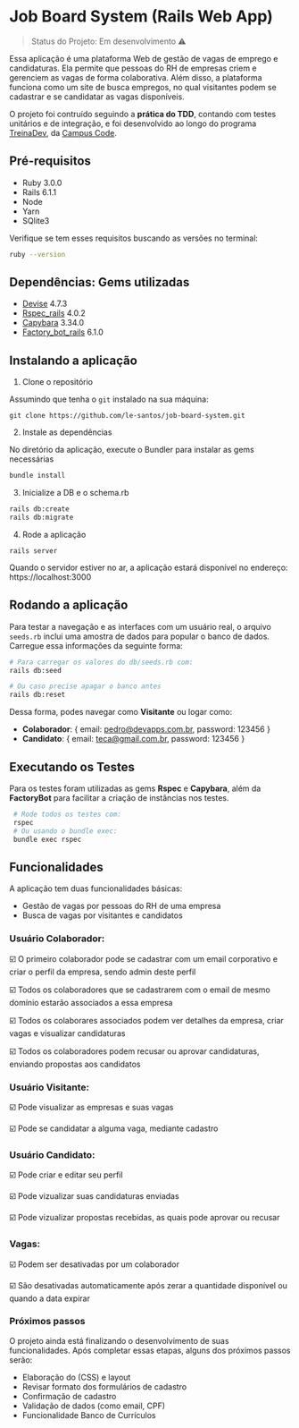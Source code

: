 # Job Board System (Rails Web App)
> Status do Projeto: Em desenvolvimento :warning:

Essa aplicação é uma plataforma Web de gestão de vagas de emprego e candidaturas. Ela permite que pessoas do RH de empresas criem e gerenciem as vagas de forma colaborativa. Além disso, a plataforma funciona como um site de busca empregos, no qual visitantes podem se cadastrar e se candidatar as vagas disponíveis.

O projeto foi contruído seguindo a **prática do TDD**, contando com testes unitários e de integração, e foi desenvolvido ao longo do programa [TreinaDev](https://treinadev.com.br/), da [Campus Code](https://www.campuscode.com.br/).

## Pré-requisitos 

- Ruby 3.0.0 
- Rails 6.1.1 
- Node 
- Yarn 
- SQlite3 

Verifique se tem esses requisitos buscando as versões no terminal: 

```bash
ruby --version 
``` 

## Dependências: Gems utilizadas

- [Devise](https://github.com/heartcombo/devise)  4.7.3
- [Rspec_rails](https://github.com/rspec/rspec-rails) 4.0.2 
- [Capybara](https://github.com/teamcapybara/capybara) 3.34.0 
- [Factory_bot_rails](https://github.com/thoughtbot/factory_bot_rails) 6.1.0 

## Instalando a aplicação 

1. Clone o repositório 

Assumindo que tenha o `git` instalado na sua máquina: 

``` 
git clone https://github.com/le-santos/job-board-system.git 
``` 

2. Instale as dependências 

No diretório da aplicação, execute o Bundler para instalar as gems necessárias 

```bash
bundle install 
``` 

3. Inicialize a DB e o schema.rb

```bash
rails db:create 
rails db:migrate 
``` 

4. Rode a aplicação 

``` 
rails server 
``` 
Quando o servidor estiver no ar, a aplicação estará disponível no endereço: https://localhost:3000 

## Rodando a aplicação

Para testar a navegação e as interfaces com um usuário real, o arquivo `seeds.rb` inclui uma amostra de dados para popular o banco de dados. Carregue essa informações da seguinte forma:

```bash
# Para carregar os valores do db/seeds.rb com:
rails db:seed

# Ou caso precise apagar o banco antes
rails db:reset 
``` 

Dessa forma, podes navegar como **Visitante** ou logar como:

- **Colaborador**: { email: pedro@devapps.com.br, password: 123456 } 
- **Candidato**: { email: teca@gmail.com.br, password: 123456 }


## Executando os Testes 

Para os testes foram utilizadas as gems **Rspec** e **Capybara**, além da **FactoryBot** para facilitar a criação de instâncias nos testes.  

```bash
 # Rode todos os testes com: 
 rspec 
 # Ou usando o bundle exec: 
 bundle exec rspec 
```

## Funcionalidades

A aplicação tem duas funcionalidades básicas:
- Gestão de vagas por pessoas do RH de uma empresa 
- Busca de vagas por visitantes e candidatos

### Usuário Colaborador:

:ballot_box_with_check: O primeiro colaborador pode se cadastrar com um email corporativo e criar o perfil da empresa, sendo admin deste perfil

:ballot_box_with_check: Todos os colaboradores que se cadastrarem com o email de mesmo domínio estarão associados a essa empresa

:ballot_box_with_check: Todos os colaborares associados podem ver detalhes da empresa, criar vagas e visualizar candidaturas

:ballot_box_with_check:  Todos os colaboradores podem recusar ou aprovar candidaturas, enviando propostas aos candidatos

### Usuário Visitante:

:ballot_box_with_check: Pode visualizar as empresas e suas vagas

:ballot_box_with_check: Pode se candidatar a alguma vaga, mediante cadastro

### Usuário Candidato:

:ballot_box_with_check: Pode criar e editar seu perfil

:ballot_box_with_check: Pode vizualizar suas candidaturas enviadas

:ballot_box_with_check: Pode vizualizar propostas recebidas, as quais pode aprovar ou recusar 

### Vagas:

:ballot_box_with_check: Podem ser desativadas por um colaborador 

:ballot_box_with_check: São desativadas automaticamente após zerar a quantidade disponível ou quando a data expirar 


### Próximos passos

O projeto ainda está finalizando o desenvolvimento de suas funcionalidades.
Após completar essas etapas, alguns dos próximos passos serão:

- Elaboração do (CSS) e layout
- Revisar formato dos formulários de cadastro
- Confirmação de cadastro 
- Validação de dados (como email, CPF)
- Funcionalidade Banco de Currículos
